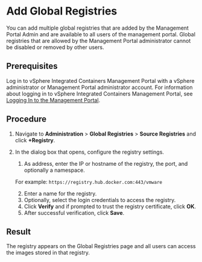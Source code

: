 # Add Global Registries #

You can add multiple global registries that are added by the Management Portal Admin and are available to all users of the management portal. Global registries that are allowed by the Management Portal administrator cannot be disabled or removed by other users. 

## Prerequisites

Log in to vSphere Integrated Containers Management Portal with a vSphere administrator or Management Portal administrator account. For information about logging in to vSphere Integrated Containers Management Portal, see [Logging In to the Management Portal](logging_in_mp.md).


## Procedure

1. Navigate to **Administration** > **Global Registries** > **Source Registries** and click **+Registry**.

2. In the dialog box that opens, configure the registry settings.
	1. As address, enter the IP or hostname of the registry, the port, and optionally a namespace.

	For example: `https://registry.hub.docker.com:443/vmware`

	2. Enter a name for the registry.
	3. Optionally, select the login credentials to access the registry.
	4. Click **Verify** and if prompted to trust the registry certificate, click **OK**.
	5. After successful verification, click **Save**.


## Result

The registry appears on the Global Registries page and all users can access the images stored in that registry.
